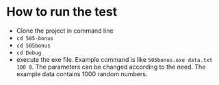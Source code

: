 # How to run the test
- Clone the project in command line
- `cd 505-bonus`
- `cd 505bonus`
- `cd Debug`
- execute the exe file. Example command is like `505bonus.exe data.txt 100 8`. The parameters can be changed according to the need. The example data contains 1000 random numbers.

